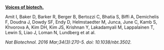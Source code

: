 [**Voices of biotech.**](https://www.ncbi.nlm.nih.gov/pubmed/26963549)

Amit I, Baker D, Barker R, Berger B, Bertozzi C, Bhatia S, Biffi A, Demichelis F, Doudna J, Dowdy SF, Endy D, Helmstaedter M, Junca, June C, Kamb S, Khvorova A, Kim DH, Kim JS, Krishnan Y, Lakadamyali M, Lappalainen T, Lewin S, Liao J, Loman N, Lundberg et at al.

*Nat Biotechnol. 2016 Mar;34(3):270-5. doi: 10.1038/nbt.3502.*
